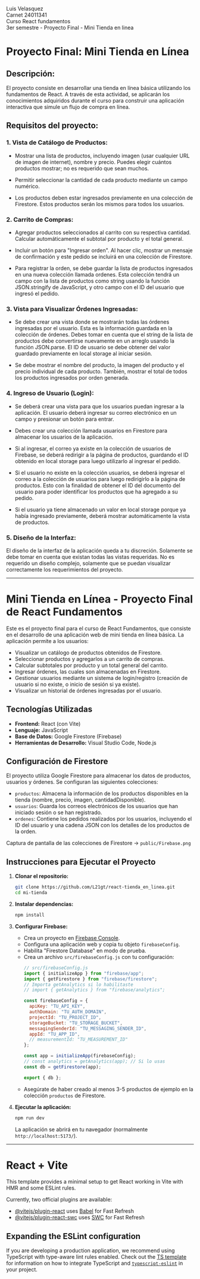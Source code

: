 Luis Velasquez  
Carnet 24011341  
Curso React fundamentos  
3er semestre - Proyecto Final - Mini Tienda en linea  

# Proyecto Final: Mini Tienda en Línea

## Descripción:
El proyecto consiste en desarrollar una tienda en línea básica utilizando los fundamentos de React. A través de esta actividad, se aplicarán los conocimientos adquiridos durante el curso para construir una aplicación interactiva que simule un flujo de compra en línea.

## Requisitos del proyecto:

### 1.  Vista de Catálogo de Productos:
- Mostrar una lista de productos, incluyendo imagen (usar cualquier URL de imagen de internet), nombre y precio. Puedes elegir cuántos productos mostrar; no es requerido que sean muchos.

- Permitir seleccionar la cantidad de cada producto mediante un campo numérico.

- Los productos deben estar ingresados previamente en una colección de Firestore. Estos productos serán los mismos para todos los usuarios.

### 2. Carrito de Compras:

- Agregar productos seleccionados al carrito con su respectiva cantidad. Calcular automáticamente el subtotal por producto y el total general.

- Incluir un botón para "Ingresar orden". Al hacer clic, mostrar un mensaje de confirmación y este pedido se incluirá en una colección de Firestore.

- Para registrar la orden, se debe guardar la lista de productos ingresados en una nueva colección llamada ordenes. Esta colección tendrá un campo con la lista de productos como string usando la función JSON.stringify de JavaScript, y otro campo con el ID del usuario que ingresó el pedido.

### 3. Vista para Visualizar Órdenes Ingresadas:

- Se debe crear una vista donde se mostrarán todas las órdenes ingresadas por el usuario. Esta es la información guardada en la colección de órdenes. Debes tomar en cuenta que el string de la lista de productos debe convertirse nuevamente en un arreglo usando la función JSON.parse. El ID de usuario se debe obtener del valor guardado previamente en local storage al iniciar sesión.

- Se debe mostrar el nombre del producto, la imagen del producto y el precio individual de cada producto. También, mostrar el total de todos los productos ingresados por orden generada.

### 4. Ingreso de Usuario (Login):

- Se deberá crear una vista para que los usuarios puedan ingresar a la aplicación. El usuario deberá ingresar su correo electrónico en un campo y presionar un botón para entrar.

- Debes crear una colección llamada usuarios en Firestore para almacenar los usuarios de la aplicación.

- Si al ingresar, el correo ya existe en la colección de usuarios de Firebase, se deberá redirigir a la página de productos, guardando el ID obtenido en local storage para luego utilizarlo al ingresar el pedido.

- Si el usuario no existe en la colección usuarios, se deberá ingresar el correo a la colección de usuarios para luego redirigirlo a la página de productos. Esto con la finalidad de obtener el ID del documento del usuario para poder identificar los productos que ha agregado a su pedido.

- Si el usuario ya tiene almacenado un valor en local storage porque ya había ingresado previamente, deberá mostrar automáticamente la vista de productos.

### 5. Diseño de la Interfaz:

El diseño de la interfaz de la aplicación queda a tu discreción. Solamente se debe tomar en cuenta que existan todas las vistas requeridas. No es requerido un diseño complejo, solamente que se puedan visualizar correctamente los requerimientos del proyecto.

---------------------------------------------------------------------------------------------

# Mini Tienda en Línea - Proyecto Final de React Fundamentos

Este es el proyecto final para el curso de React Fundamentos, que consiste en el desarrollo de una aplicación web de mini tienda en línea básica. La aplicación permite a los usuarios:

* Visualizar un catálogo de productos obtenidos de Firestore.
* Seleccionar productos y agregarlos a un carrito de compras.
* Calcular subtotales por producto y un total general del carrito.
* Ingresar órdenes, las cuales son almacenadas en Firestore.
* Gestionar usuarios mediante un sistema de login/registro (creación de usuario si no existe, o inicio de sesión si ya existe).
* Visualizar un historial de órdenes ingresadas por el usuario.

## Tecnologías Utilizadas

* **Frontend:** React (con Vite)
* **Lenguaje:** JavaScript
* **Base de Datos:** Google Firestore (Firebase)
* **Herramientas de Desarrollo:** Visual Studio Code, Node.js

## Configuración de Firestore

El proyecto utiliza Google Firestore para almacenar los datos de productos, usuarios y órdenes. Se configuran las siguientes colecciones:

* `productos`: Almacena la información de los productos disponibles en la tienda (nombre, precio, imagen, cantidadDisponible).
* `usuarios`: Guarda los correos electrónicos de los usuarios que han iniciado sesión o se han registrado.
* `ordenes`: Contiene los pedidos realizados por los usuarios, incluyendo el ID del usuario y una cadena JSON con los detalles de los productos de la orden.

Captura de pantalla de las colecciones de Firestore → `public/Firebase.png`


## Instrucciones para Ejecutar el Proyecto

1.  **Clonar el repositorio:**
    ```bash
    git clone https://github.com/L21gt/react-tienda_en_linea.git
    cd mi-tienda
    ```
2.  **Instalar dependencias:**
    ```bash
    npm install
    ```
3.  **Configurar Firebase:**
    * Crea un proyecto en [Firebase Console](https://console.firebase.google.com/).
    * Configura una aplicación web y copia tu objeto `firebaseConfig`.
    * Habilita "Firestore Database" en modo de prueba.
    * Crea un archivo `src/firebaseConfig.js` con tu configuración:
        ```javascript
        // src/firebaseConfig.js
        import { initializeApp } from "firebase/app";
        import { getFirestore } from "firebase/firestore";
        // Importa getAnalytics si lo habilitaste
        // import { getAnalytics } from "firebase/analytics";

        const firebaseConfig = {
          apiKey: "TU_API_KEY",
          authDomain: "TU_AUTH_DOMAIN",
          projectId: "TU_PROJECT_ID",
          storageBucket: "TU_STORAGE_BUCKET",
          messagingSenderId: "TU_MESSAGING_SENDER_ID",
          appId: "TU_APP_ID",
          // measurementId: "TU_MEASUREMENT_ID"
        };

        const app = initializeApp(firebaseConfig);
        // const analytics = getAnalytics(app); // Si lo usas
        const db = getFirestore(app);

        export { db };
        ```
    * Asegúrate de haber creado al menos 3-5 productos de ejemplo en la colección `productos` de Firestore.

4.  **Ejecutar la aplicación:**
    ```bash
    npm run dev
    ```
    La aplicación se abrirá en tu navegador (normalmente `http://localhost:5173/`).

---------------------------------------------------------------------------------------------


# React + Vite

This template provides a minimal setup to get React working in Vite with HMR and some ESLint rules.

Currently, two official plugins are available:

- [@vitejs/plugin-react](https://github.com/vitejs/vite-plugin-react/blob/main/packages/plugin-react) uses [Babel](https://babeljs.io/) for Fast Refresh
- [@vitejs/plugin-react-swc](https://github.com/vitejs/vite-plugin-react/blob/main/packages/plugin-react-swc) uses [SWC](https://swc.rs/) for Fast Refresh

## Expanding the ESLint configuration

If you are developing a production application, we recommend using TypeScript with type-aware lint rules enabled. Check out the [TS template](https://github.com/vitejs/vite/tree/main/packages/create-vite/template-react-ts) for information on how to integrate TypeScript and [`typescript-eslint`](https://typescript-eslint.io) in your project.
